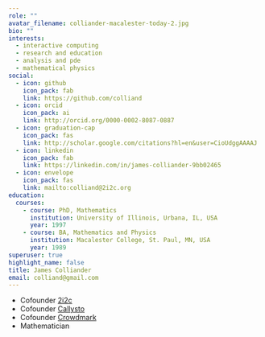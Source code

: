 ```yaml
---
role: ""
avatar_filename: colliander-macalester-today-2.jpg
bio: ""
interests:
  - interactive computing
  - research and education
  - analysis and pde
  - mathematical physics
social:
  - icon: github
    icon_pack: fab
    link: https://github.com/colliand
  - icon: orcid
    icon_pack: ai
    link: http://orcid.org/0000-0002-8087-0887
  - icon: graduation-cap
    icon_pack: fas
    link: http://scholar.google.com/citations?hl=en&user=CioUdggAAAAJ
  - icon: linkedin
    icon_pack: fab
    link: https://linkedin.com/in/james-colliander-9bb02465
  - icon: envelope
    icon_pack: fas
    link: mailto:colliand@2i2c.org
education:
  courses:
    - course: PhD, Mathematics
      institution: University of Illinois, Urbana, IL, USA
      year: 1997
    - course: BA, Mathematics and Physics
      institution: Macalester College, St. Paul, MN, USA
      year: 1989
superuser: true
highlight_name: false
title: James Colliander
email: colliand@gmail.com
---
```


+ Cofounder [2i2c](https://2i2c.org)
+ Cofounder [Callysto](https://callysto.ca)
+ Cofounder [Crowdmark](https://crowdmark.com)
+ Mathematician
